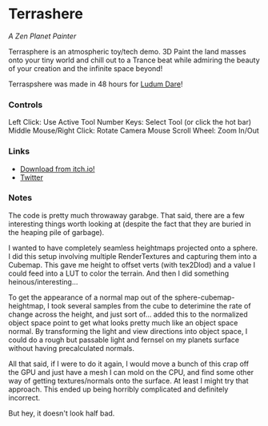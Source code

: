 # Terrashere
_A Zen Planet Painter_

Terrasphere is an atmospheric toy/tech demo. 3D Paint the land masses onto your tiny world and chill out to a Trance beat while admiring the beauty of your creation and the infinite space beyond!

Terraspshere was made in 48 hours for [Ludum Dare](https://ldjam.com)!

### Controls

Left Click: Use Active Tool
Number Keys: Select Tool (or click the hot bar)
Middle Mouse/Right Click: Rotate Camera
Mouse Scroll Wheel: Zoom In/Out

### Links
* [Download from itch.io!](https://broxxar.itch.io/terrasphere)
* [Twitter](https://twitter.com/DanielJMoran)

### Notes
The code is pretty much throwaway garabge. That said, there are a few interesting things worth looking at (despite the fact that they are buried in the heaping pile of garbage).

I wanted to have completely seamless heightmaps projected onto a sphere. I did this setup involving multiple RenderTextures and capturing them into a Cubemap. This gave me height to offset verts (with tex2Dlod) and a value I could feed into a LUT to color the terrain. And then I did something heinous/interesting...

To get the appearance of a normal map out of the sphere-cubemap-heightmap, I took several samples from the cube to deterimine the rate of change across the height, and just sort of... added this to the normalized object space point to get what looks pretty much like an object space normal. By transforming the light and view directions into object space, I could do a rough but passable light and fernsel on my planets surface without having precalculated normals.

All that said, if I were to do it again, I would move a bunch of this crap off the GPU and just have a mesh I can mold on the CPU, and find some other way of getting textures/normals onto the surface. At least I might try that approach. This ended up being horribly complicated and definitely incorrect.

But hey, it doesn't look half bad.
